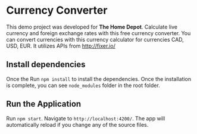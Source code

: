# Currency Converter

This demo project was developed for **The Home Depot**. Calculate live currency and foreign exchange rates with this free currency converter. You can convert currencies with this currency calculator for currencies CAD, USD, EUR. It utilizes APIs from http://fixer.io/

## Install dependencies

Once the Run `npm install` to install the dependencies. Once the installation is complete, you can see `node_modules` folder in the root folder. 

## Run the Application

Run `npm start`. Navigate to `http://localhost:4200/`. The app will automatically reload if you change any of the source files.

